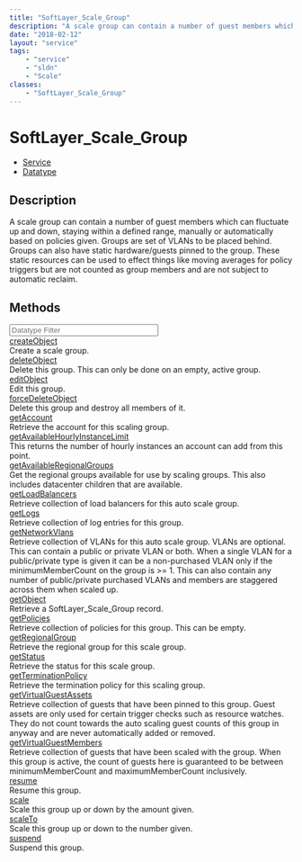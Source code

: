 ```yaml
---
title: "SoftLayer_Scale_Group"
description: "A scale group can contain a number of guest members which can fluctuate up and down, staying within a defined range, man... "
date: "2018-02-12"
layout: "service"
tags:
    - "service"
    - "sldn"
    - "Scale"
classes:
    - "SoftLayer_Scale_Group"
---
```

# SoftLayer_Scale_Group
<div id='service-datatype'>
    <ul id='sldn-reference-tabs'>
    <li id='service'> <a href='/reference/services/SoftLayer_Scale_Group' >Service</a></li>    <li id='datatype'> <a href='/reference/datatypes/SoftLayer_Scale_Group' >Datatype</a></li>
    </ul>
</div>

## Description
A scale group can contain a number of guest members which can fluctuate up and down, staying within a defined range, manually or automatically based on policies given. Groups are set of VLANs to be placed behind. Groups can also have static hardware/guests pinned to the group. These static resources can be used to effect things like moving averages for policy triggers but are not counted as group members and are not subject to automatic reclaim. 



        
<div id="properties" class="content">
    <h2>Methods</h2>
    <div class="view-filters">
        <div class="clearfix">
            <div class="search-input-box">
                <input placeholder="Datatype Filter" onkeyup="titleSearch(inputId='edit-combine', divId='method-div', elementClass='method-row')" 
                    type="text" id="edit-combine" value="" size="30" maxlength="128" class="form-text">
            </div>
        </div>
    </div>
    <div id="method-div">
            <div class="method-row">
                        <span class='view-field-title'><a href='/reference/services/SoftLayer_Scale_Group/createObject'> createObject</a> </span>
            <div class='views-field-body'>Create a scale group. </div>
        </div>
            <div class="method-row">
                        <span class='view-field-title'><a href='/reference/services/SoftLayer_Scale_Group/deleteObject'> deleteObject</a> </span>
            <div class='views-field-body'>Delete this group. This can only be done on an empty, active group. </div>
        </div>
            <div class="method-row">
                        <span class='view-field-title'><a href='/reference/services/SoftLayer_Scale_Group/editObject'> editObject</a> </span>
            <div class='views-field-body'>Edit this group. </div>
        </div>
            <div class="method-row">
                        <span class='view-field-title'><a href='/reference/services/SoftLayer_Scale_Group/forceDeleteObject'> forceDeleteObject</a> </span>
            <div class='views-field-body'>Delete this group and destroy all members of it.</div>
        </div>
            <div class="method-row">
                        <span class='view-field-title'><a href='/reference/services/SoftLayer_Scale_Group/getAccount'> getAccount</a> </span>
            <div class='views-field-body'>Retrieve the account for this scaling group.</div>
        </div>
            <div class="method-row">
                        <span class='view-field-title'><a href='/reference/services/SoftLayer_Scale_Group/getAvailableHourlyInstanceLimit'> getAvailableHourlyInstanceLimit</a> </span>
            <div class='views-field-body'>This returns the number of hourly instances an account can add from this point. </div>
        </div>
            <div class="method-row">
                        <span class='view-field-title'><a href='/reference/services/SoftLayer_Scale_Group/getAvailableRegionalGroups'> getAvailableRegionalGroups</a> </span>
            <div class='views-field-body'>Get the regional groups available for use by scaling groups. This also includes datacenter children that are available. </div>
        </div>
            <div class="method-row">
                        <span class='view-field-title'><a href='/reference/services/SoftLayer_Scale_Group/getLoadBalancers'> getLoadBalancers</a> </span>
            <div class='views-field-body'>Retrieve collection of load balancers for this auto scale group.</div>
        </div>
            <div class="method-row">
                        <span class='view-field-title'><a href='/reference/services/SoftLayer_Scale_Group/getLogs'> getLogs</a> </span>
            <div class='views-field-body'>Retrieve collection of log entries for this group.</div>
        </div>
            <div class="method-row">
                        <span class='view-field-title'><a href='/reference/services/SoftLayer_Scale_Group/getNetworkVlans'> getNetworkVlans</a> </span>
            <div class='views-field-body'>Retrieve collection of VLANs for this auto scale group. VLANs are optional. This can contain a public or private VLAN or both. When a single VLAN for a public/private type is given it can be a non-purchased VLAN only if the minimumMemberCount on the group is >= 1. This can also contain any number of public/private purchased VLANs and members are staggered across them when scaled up.</div>
        </div>
            <div class="method-row">
                        <span class='view-field-title'><a href='/reference/services/SoftLayer_Scale_Group/getObject'> getObject</a> </span>
            <div class='views-field-body'>Retrieve a SoftLayer_Scale_Group record.</div>
        </div>
            <div class="method-row">
                        <span class='view-field-title'><a href='/reference/services/SoftLayer_Scale_Group/getPolicies'> getPolicies</a> </span>
            <div class='views-field-body'>Retrieve collection of policies for this group. This can be empty.</div>
        </div>
            <div class="method-row">
                        <span class='view-field-title'><a href='/reference/services/SoftLayer_Scale_Group/getRegionalGroup'> getRegionalGroup</a> </span>
            <div class='views-field-body'>Retrieve the regional group for this scale group.</div>
        </div>
            <div class="method-row">
                        <span class='view-field-title'><a href='/reference/services/SoftLayer_Scale_Group/getStatus'> getStatus</a> </span>
            <div class='views-field-body'>Retrieve the status for this scale group.</div>
        </div>
            <div class="method-row">
                        <span class='view-field-title'><a href='/reference/services/SoftLayer_Scale_Group/getTerminationPolicy'> getTerminationPolicy</a> </span>
            <div class='views-field-body'>Retrieve the termination policy for this scaling group.</div>
        </div>
            <div class="method-row">
                        <span class='view-field-title'><a href='/reference/services/SoftLayer_Scale_Group/getVirtualGuestAssets'> getVirtualGuestAssets</a> </span>
            <div class='views-field-body'>Retrieve collection of guests that have been pinned to this group. Guest assets are only used for certain trigger checks such as resource watches. They do not count towards the auto scaling guest counts of this group in anyway and are never automatically added or removed.</div>
        </div>
            <div class="method-row">
                        <span class='view-field-title'><a href='/reference/services/SoftLayer_Scale_Group/getVirtualGuestMembers'> getVirtualGuestMembers</a> </span>
            <div class='views-field-body'>Retrieve collection of guests that have been scaled with the group. When this group is active, the count of guests here is guaranteed to be between minimumMemberCount and maximumMemberCount inclusively.</div>
        </div>
            <div class="method-row">
                        <span class='view-field-title'><a href='/reference/services/SoftLayer_Scale_Group/resume'> resume</a> </span>
            <div class='views-field-body'>Resume this group. </div>
        </div>
            <div class="method-row">
                        <span class='view-field-title'><a href='/reference/services/SoftLayer_Scale_Group/scale'> scale</a> </span>
            <div class='views-field-body'>Scale this group up or down by the amount given. </div>
        </div>
            <div class="method-row">
                        <span class='view-field-title'><a href='/reference/services/SoftLayer_Scale_Group/scaleTo'> scaleTo</a> </span>
            <div class='views-field-body'>Scale this group up or down to the number given. </div>
        </div>
            <div class="method-row">
                        <span class='view-field-title'><a href='/reference/services/SoftLayer_Scale_Group/suspend'> suspend</a> </span>
            <div class='views-field-body'>Suspend this group. </div>
        </div>
        </div>
</div>

